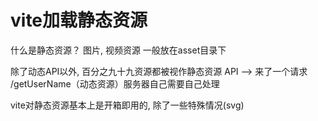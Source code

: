 # vite加载静态资源

什么是静态资源？ 图片, 视频资源  一般放在asset目录下

除了动态API以外, 百分之九十九资源都被视作静态资源 API --> 来了一个请求 /getUserName（动态资源）服务器自己需要自己处理


vite对静态资源基本上是开箱即用的, 除了一些特殊情况(svg)